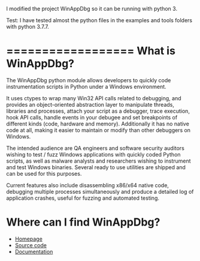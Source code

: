 I modified the project WinAppDbg so it can be running with python 3.

Test:
	I have tested almost the python files in the examples and tools folders with python 3.7.7. 

==================
What is WinAppDbg?
==================

The WinAppDbg python module allows developers to quickly code instrumentation
scripts in Python under a Windows environment.

It uses ctypes to wrap many Win32 API calls related to debugging, and provides
an object-oriented abstraction layer to manipulate threads, libraries and
processes, attach your script as a debugger, trace execution, hook API calls,
handle events in your debugee and set breakpoints of different kinds (code,
hardware and memory). Additionally it has no native code at all, making it
easier to maintain or modify than other debuggers on Windows.

The intended audience are QA engineers and software security auditors wishing to
test / fuzz Windows applications with quickly coded Python scripts, as well as malware
analysts and researchers wishing to instrument and test Windows binaries. Several
ready to use utilities are shipped and can be used for this purposes.

Current features also include disassembling x86/x64 native code, debugging
multiple processes simultaneously and produce a detailed log of application
crashes, useful for fuzzing and automated testing.

Where can I find WinAppDbg?
===========================

 * [Homepage](https://github.com/MarioVilas/winappdbg/)
 * [Source code](https://github.com/MarioVilas/winappdbg/releases/tag/winappdbg_v1.6)
 * [Documentation](http://winappdbg.readthedocs.io/en/latest/)

